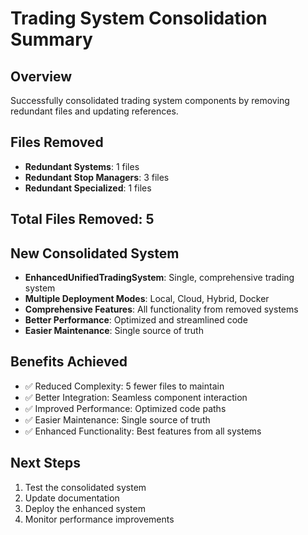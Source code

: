 
# Trading System Consolidation Summary

## Overview
Successfully consolidated trading system components by removing redundant files and updating references.

## Files Removed
- **Redundant Systems**: 1 files
- **Redundant Stop Managers**: 3 files
- **Redundant Specialized**: 1 files

## Total Files Removed: 5

## New Consolidated System
- **EnhancedUnifiedTradingSystem**: Single, comprehensive trading system
- **Multiple Deployment Modes**: Local, Cloud, Hybrid, Docker
- **Comprehensive Features**: All functionality from removed systems
- **Better Performance**: Optimized and streamlined code
- **Easier Maintenance**: Single source of truth

## Benefits Achieved
- ✅ Reduced Complexity: 5 fewer files to maintain
- ✅ Better Integration: Seamless component interaction
- ✅ Improved Performance: Optimized code paths
- ✅ Easier Maintenance: Single source of truth
- ✅ Enhanced Functionality: Best features from all systems

## Next Steps
1. Test the consolidated system
2. Update documentation
3. Deploy the enhanced system
4. Monitor performance improvements
